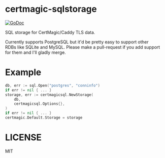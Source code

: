 # certmagic-sqlstorage

[![GoDoc](https://godoc.org/github.com/yroc92/certmagic-sqlstorage?status.svg)](https://godoc.org/github.com/yroc92/certmagic-sqlstorage)

SQL storage for CertMagic/Caddy TLS data.

Currently supports PostgreSQL but it'd be pretty easy to support other RDBs like
SQLite and MySQL. Please make a pull-request if you add support for them and I'll
gladly merge.

# Example

```go
db, err := sql.Open("postgres", "conninfo")
if err != nil { ... }
storage, err := certmagicsql.NewStorage(
    db,
    certmagicsql.Options{},
)
if err != nil { ... }
certmagic.Default.Storage = storage
```

# LICENSE

MIT
